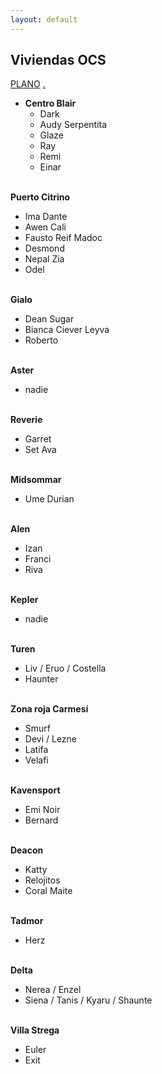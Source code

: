 ```yaml
---
layout: default
---
```


<h2>Viviendas OCS</h2>

[PLANO](http://drive.google.com/uc?export=view&id=1M0Og6TFNzZG4si31fPmWkbnzWbJglekd) [.](https://drive.google.com/uc?export=download&id=18qELow9rEQamiWaok7Tc9ZS3VpUqg6zp) 

* **Centro Blair**
  - Dark
  - Audy Serpentita
  - Glaze
  - Ray
  - Remi
  - Einar <br>&nbsp;

**Puerto Citrino**

- Ima Dante
- Awen Cali
- Fausto Reif Madoc
- Desmond
- Nepal Zia
- Odel <br>&nbsp;

**Gialo**

- Dean Sugar
- Bianca Ciever Leyva
- Roberto <br>&nbsp;

**Aster**

- nadie <br>&nbsp;

**Reverie**

- Garret
- Set Ava <br>&nbsp;

**Midsommar** 

- Ume Durian <br>&nbsp;

**Alen**

- Izan
- Franci
- Riva <br>&nbsp;

**Kepler**

- nadie <br>&nbsp;

**Turen**

- Liv / Eruo / Costella
- Haunter <br>&nbsp;

**Zona roja Carmesí**

- Smurf
- Devi / Lezne 
- Latifa
- Velafi <br>&nbsp;

**Kavensport**

- Emi Noir
- Bernard <br>&nbsp;

**Deacon**

- Katty
- Relojitos 
- Coral Maite <br>&nbsp;

**Tadmor**

- Herz <br>&nbsp;

**Delta**

- Nerea / Enzel
- Siena / Tanis / Kyaru / Shaunte  <br>&nbsp;

**Villa Strega**

- Euler
- Exit 
